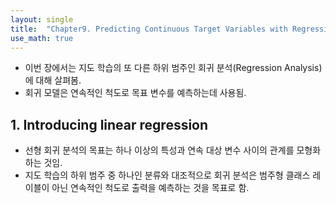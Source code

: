 ```yaml
---
layout: single
title:  "Chapter9. Predicting Continuous Target Variables with Regression Analysis"
use_math: true
---
```


* 이번 장에서는 지도 학습의 또 다른 하위 범주인 회귀 분석(Regression Analysis)에 대해 살펴봄. 
* 회귀 모델은 연속적인 척도로 목표 변수를 예측하는데 사용됨. 

## 1. Introducing linear regression
* 선형 회귀 분석의 목표는 하나 이상의 특성과 연속 대상 변수 사이의 관계를 모형화하는 것임. 
* 지도 학습의 하위 범주 중 하나인 분류와 대조적으로 회귀 분석은 범주형 클래스 레이블이 아닌 연속적인 척도로 출력을 예측하는 것을 목표로 함.



















